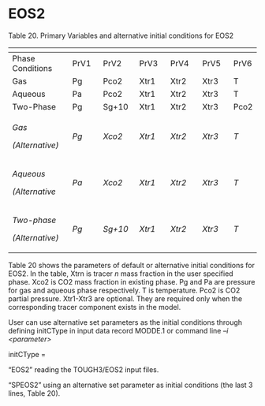 # EOS2

Table 20. Primary Variables and alternative initial conditions for EOS2

<table data-header-hidden><thead><tr><th width="154"></th><th width="81"></th><th width="84"></th><th width="86"></th><th width="94"></th><th width="87"></th><th></th></tr></thead><tbody><tr><td>Phase Conditions</td><td>PrV1</td><td>PrV2</td><td>PrV3</td><td>PrV4</td><td>PrV5</td><td>PrV6</td></tr><tr><td>Gas</td><td>Pg</td><td>Pco2</td><td>Xtr1</td><td>Xtr2</td><td>Xtr3</td><td>T</td></tr><tr><td>Aqueous</td><td>Pa</td><td>Pco2</td><td>Xtr1</td><td>Xtr2</td><td>Xtr3</td><td>T</td></tr><tr><td>Two-Phase</td><td>Pg</td><td>Sg+10</td><td>Xtr1</td><td>Xtr2</td><td>Xtr3</td><td>Pco2</td></tr><tr><td><p><em>Gas</em></p><p><em>(Alternative)</em></p></td><td><em>Pg</em></td><td><em>Xco2</em></td><td><em>Xtr1</em></td><td><em>Xtr2</em></td><td><em>Xtr3</em></td><td><em>T</em></td></tr><tr><td><p><em>Aqueous</em></p><p><em>(Alternative</em></p></td><td><em>Pa</em></td><td><em>Xco2</em></td><td><em>Xtr1</em></td><td><em>Xtr2</em></td><td><em>Xtr3</em></td><td><em>T</em></td></tr><tr><td><p><em>Two-phase</em></p><p><em>(Alternative)</em></p></td><td><em>Pg</em></td><td><em>Sg+10</em></td><td><em>Xtr1</em></td><td><em>Xtr2</em></td><td><em>Xtr3</em></td><td><em>T</em></td></tr></tbody></table>

Table 20 shows the parameters of default or alternative initial conditions for EOS2. In the table, Xtrn is tracer _n_ mass fraction in the user specified phase.  Xco2 is CO2 mass fraction in existing phase. Pg and Pa are pressure for gas and aqueous phase respectively. T is temperature. Pco2 is CO2 partial pressure. Xtr1-Xtr3 are optional. They are required only when the corresponding tracer component exists in the model.

User can use alternative set parameters as the initial conditions through defining initCType in input data record MODDE.1 or command line _–i \<parameter>_

&#x20;initCType =

&#x20;                   “EOS2”              reading the TOUGH3/EOS2 input files.

&#x20;                   “SPEOS2”          using an alternative set parameter as initial conditions (the last 3 lines, Table 20).
